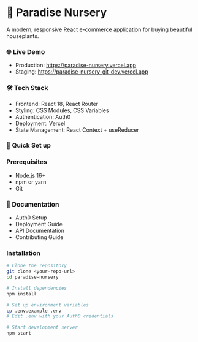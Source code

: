 # 🌿 Paradise Nursery 

A modern, responsive React e-commerce application for buying beautiful houseplants.

### 🌐 Live Demo
- Production: https://paradise-nursery.vercel.app
- Staging: https://paradise-nursery-git-dev.vercel.app

### 🛠️ Tech Stack
- Frontend: React 18, React Router
- Styling: CSS Modules, CSS Variables
- Authentication: Auth0
- Deployment: Vercel
- State Management: React Context + useReducer

### 🚀 Quick Set up

### Prerequisites
- Node.js 16+ 
- npm or yarn
- Git

### 📖 Documentation
- Auth0 Setup
- Deployment Guide
- API Documentation
- Contributing Guide

### Installation
```bash
# Clone the repository
git clone <your-repo-url>
cd paradise-nursery

# Install dependencies
npm install

# Set up environment variables
cp .env.example .env
# Edit .env with your Auth0 credentials

# Start development server
npm start


